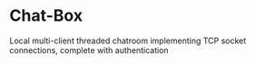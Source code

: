 # Chat-Box
Local multi-client threaded chatroom implementing TCP socket connections, complete with authentication
